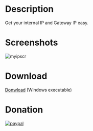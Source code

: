 # Description

Get your internal IP and Gateway IP easy. 

# Screenshots

![myipscr](https://user-images.githubusercontent.com/583775/78048396-f52fa980-7379-11ea-84cf-e91db44b0128.JPG)

# Download

[Donwload](https://github.com/theking0/MyIPEasy/releases/download/v1.0/MyIPEasy.exe) (Windows executable)

# Donation

[![paypal](https://www.paypalobjects.com/en_US/IT/i/btn/btn_donateCC_LG.gif)](https://www.paypal.com/cgi-bin/webscr?cmd=_donations&business=VRR5MDB7JQZFE&currency_code=EUR&source=url)
